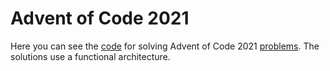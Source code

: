 # Advent of Code 2021

Here you can see the [code](./src/main/kotlin/com/adventofcode/year2021/) for solving Advent of Code
2021 [problems](https://adventofcode.com/2021/). The solutions use a functional architecture.
